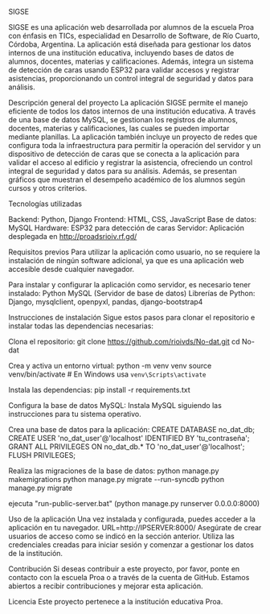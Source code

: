 SIGSE

SIGSE es una aplicación web desarrollada por alumnos de la escuela Proa con énfasis en TICs, especialidad en Desarrollo de Software, de Río Cuarto, Córdoba, Argentina. La aplicación está diseñada para gestionar los datos internos de una institución educativa, incluyendo bases de datos de alumnos, docentes, materias y calificaciones. Además, integra un sistema de detección de caras usando ESP32 para validar accesos y registrar asistencias, proporcionando un control integral de seguridad y datos para análisis.

Descripción general del proyecto
La aplicación SIGSE permite el manejo eficiente de todos los datos internos de una institución educativa. A través de una base de datos MySQL, se gestionan los registros de alumnos, docentes, materias y calificaciones, las cuales se pueden importar mediante planillas. La aplicación también incluye un proyecto de redes que configura toda la infraestructura para permitir la operación del servidor y un dispositivo de detección de caras que se conecta a la aplicación para validar el acceso al edificio y registrar la asistencia, ofreciendo un control integral de seguridad y datos para su análisis. Además, se presentan gráficos que muestran el desempeño académico de los alumnos según cursos y otros criterios.

Tecnologías utilizadas

Backend: Python, Django
Frontend: HTML, CSS, JavaScript
Base de datos: MySQL
Hardware: ESP32 para detección de caras
Servidor: Aplicación desplegada en http://proadsrioiv.rf.gd/

Requisitos previos
Para utilizar la aplicación como usuario, no se requiere la instalación de ningún software adicional, ya que es una aplicación web accesible desde cualquier navegador.

Para instalar y configurar la aplicación como servidor, es necesario tener instalado:
Python
MySQL (Servidor de base de datos)
Librerías de Python: Django, mysqlclient, openpyxl, pandas, django-bootstrap4

Instrucciones de instalación
Sigue estos pasos para clonar el repositorio e instalar todas las dependencias necesarias:

Clona el repositorio:
git clone https://github.com/rioivds/No-dat.git
cd No-dat

Crea y activa un entorno virtual:
python -m venv venv
source venv/bin/activate  # En Windows usa `venv\Scripts\activate`

Instala las dependencias:
pip install -r requirements.txt

Configura la base de datos MySQL:
Instala MySQL siguiendo las instrucciones para tu sistema operativo.

Crea una base de datos para la aplicación:
CREATE DATABASE no_dat_db;
CREATE USER 'no_dat_user'@'localhost' IDENTIFIED BY 'tu_contraseña';
GRANT ALL PRIVILEGES ON no_dat_db.* TO 'no_dat_user'@'localhost';
FLUSH PRIVILEGES;

Realiza las migraciones de la base de datos:
python manage.py makemigrations
python manage.py migrate --run-syncdb
python manage.py migrate

ejecuta "run-public-server.bat" (python manage.py runserver 0.0.0.0:8000)

Uso de la aplicación
Una vez instalada y configurada, puedes acceder a la aplicación en tu navegador. URL=http://IPSERVER:8000/
Asegúrate de crear usuarios de acceso como se indicó en la sección anterior. Utiliza las credenciales creadas para iniciar sesión y comenzar a gestionar los datos de la institución.

Contribución
Si deseas contribuir a este proyecto, por favor, ponte en contacto con la escuela Proa o a través de la cuenta de GitHub. Estamos abiertos a recibir contribuciones y mejorar esta aplicación.

Licencia
Este proyecto pertenece a la institución educativa Proa.